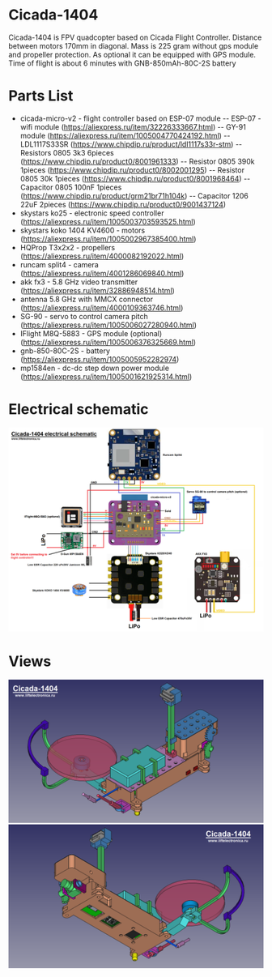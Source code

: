 # Cicada-1404

Cicada-1404 is FPV quadcopter based on Cicada Flight Controller. Distance between motors 170mm in diagonal. Mass is 225 gram without gps module and propeller protection. As optional it can be equipped with GPS module. Time of flight is about 6 minutes with GNB-850mAh-80C-2S battery


# Parts List
- cicada-micro-v2 - flight controller based on ESP-07 module
  -- ESP-07 - wifi module (https://aliexpress.ru/item/32226333667.html)
  -- GY-91 module (https://aliexpress.ru/item/1005004770424192.html)
  -- LDL1117S33SR (https://www.chipdip.ru/product/ldl1117s33r-stm)
  -- Resistors 0805 3k3 6pieces (https://www.chipdip.ru/product0/8001961333)
  -- Resistor 0805 390k 1pieces (https://www.chipdip.ru/product0/8002001295)
  -- Resistor 0805 30k 1pieces (https://www.chipdip.ru/product0/8001968464)
  -- Capacitor 0805 100nF 1pieces (https://www.chipdip.ru/product/grm21br71h104k)
  -- Capacitor 1206 22uF 2pieces (https://www.chipdip.ru/product0/9001437124)
- skystars ko25 - electronic speed controller (https://aliexpress.ru/item/1005003703593525.html)
- skystars koko 1404 KV4600 - motors (https://aliexpress.ru/item/1005002967385400.html)
- HQProp T3x2x2 - propellers (https://aliexpress.ru/item/4000082192022.html)
- runcam split4 - camera (https://aliexpress.ru/item/4001286069840.html)
- akk fx3 - 5.8 GHz video transmitter (https://aliexpress.ru/item/32886948514.html)
- antenna 5.8 GHz with MMCX connector (https://aliexpress.ru/item/4000109363746.html)
- SG-90 - servo to control camera pitch (https://aliexpress.ru/item/1005006027280940.html)
- IFlight M8Q-5883 - GPS module (optional) (https://aliexpress.ru/item/1005006376325669.html)
- gnb-850-80C-2S - battery (https://aliexpress.ru/item/1005005952282974)
- mp1584en - dc-dc step down power module (https://aliexpress.ru/item/1005001621925314.html)

# Electrical schematic
![electrical schematic](cicada-1404-electrical-schematic.png)

# Views
![view1](cicada-1404-view1.png)
![view2](cicada-1404-view2.png)